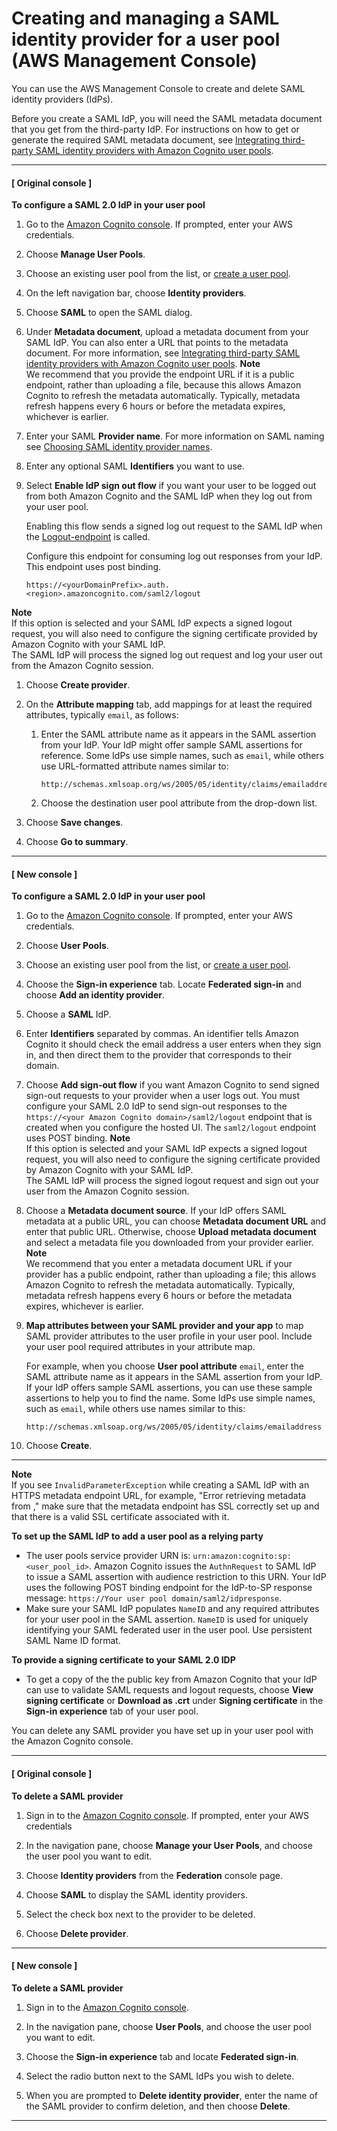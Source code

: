 # Creating and managing a SAML identity provider for a user pool \(AWS Management Console\)<a name="cognito-user-pools-managing-saml-idp-console"></a>

You can use the AWS Management Console to create and delete SAML identity providers \(IdPs\)\.

Before you create a SAML IdP, you will need the SAML metadata document that you get from the third\-party IdP\. For instructions on how to get or generate the required SAML metadata document, see [Integrating third\-party SAML identity providers with Amazon Cognito user pools](cognito-user-pools-integrating-3rd-party-saml-providers.md)\.

------
#### [ Original console ]

**To configure a SAML 2\.0 IdP in your user pool**

1. Go to the [Amazon Cognito console](https://console.aws.amazon.com/cognito/home)\. If prompted, enter your AWS credentials\.

1. Choose **Manage User Pools**\.

1. Choose an existing user pool from the list, or [create a user pool](https://docs.aws.amazon.com/cognito/latest/developerguide/cognito-user-pool-as-user-directory.html)\.

1. On the left navigation bar, choose **Identity providers**\.

1. Choose **SAML** to open the SAML dialog\.

1. Under **Metadata document**, upload a metadata document from your SAML IdP\. You can also enter a URL that points to the metadata document\. For more information, see [Integrating third\-party SAML identity providers with Amazon Cognito user pools](cognito-user-pools-integrating-3rd-party-saml-providers.md)\.
**Note**  
We recommend that you provide the endpoint URL if it is a public endpoint, rather than uploading a file, because this allows Amazon Cognito to refresh the metadata automatically\. Typically, metadata refresh happens every 6 hours or before the metadata expires, whichever is earlier\.

1. Enter your SAML **Provider name**\. For more information on SAML naming see [Choosing SAML identity provider names](cognito-user-pools-managing-saml-idp-naming.md)\.

1. Enter any optional SAML **Identifiers** you want to use\.

1. Select **Enable IdP sign out flow** if you want your user to be logged out from both Amazon Cognito and the SAML IdP when they log out from your user pool\.

   Enabling this flow sends a signed log out request to the SAML IdP when the [Logout\-endpoint](https://docs.aws.amazon.com/cognito/latest/developerguide/logout-endpoint.html) is called\.

   Configure this endpoint for consuming log out responses from your IdP\. This endpoint uses post binding\.

   ```
   https://<yourDomainPrefix>.auth.<region>.amazoncognito.com/saml2/logout
   ```
**Note**  
If this option is selected and your SAML IdP expects a signed logout request, you will also need to configure the signing certificate provided by Amazon Cognito with your SAML IdP\.   
The SAML IdP will process the signed log out request and log your user out from the Amazon Cognito session\.

1. Choose **Create provider**\.

1. On the **Attribute mapping** tab, add mappings for at least the required attributes, typically `email`, as follows:

   1. Enter the SAML attribute name as it appears in the SAML assertion from your IdP\. Your IdP might offer sample SAML assertions for reference\. Some IdPs use simple names, such as `email`, while others use URL\-formatted attribute names similar to:

      ```
      http://schemas.xmlsoap.org/ws/2005/05/identity/claims/emailaddress
      ```

   1. Choose the destination user pool attribute from the drop\-down list\.

1. Choose **Save changes**\.

1. Choose **Go to summary**\.

------
#### [ New console ]

**To configure a SAML 2\.0 IdP in your user pool**

1. Go to the [Amazon Cognito console](https://console.aws.amazon.com/cognito/home)\. If prompted, enter your AWS credentials\.

1. Choose **User Pools**\.

1. Choose an existing user pool from the list, or [create a user pool](https://docs.aws.amazon.com/cognito/latest/developerguide/cognito-user-pool-as-user-directory.html)\.

1. Choose the **Sign\-in experience** tab\. Locate **Federated sign\-in** and choose **Add an identity provider**\.

1. Choose a **SAML** IdP\.

1. Enter **Identifiers** separated by commas\. An identifier tells Amazon Cognito it should check the email address a user enters when they sign in, and then direct them to the provider that corresponds to their domain\.

1. Choose **Add sign\-out flow** if you want Amazon Cognito to send signed sign\-out requests to your provider when a user logs out\. You must configure your SAML 2\.0 IdP to send sign\-out responses to the `https://<your Amazon Cognito domain>/saml2/logout` endpoint that is created when you configure the hosted UI\. The `saml2/logout` endpoint uses POST binding\.
**Note**  
If this option is selected and your SAML IdP expects a signed logout request, you will also need to configure the signing certificate provided by Amazon Cognito with your SAML IdP\.   
The SAML IdP will process the signed logout request and sign out your user from the Amazon Cognito session\.

1. Choose a **Metadata document source**\. If your IdP offers SAML metadata at a public URL, you can choose **Metadata document URL** and enter that public URL\. Otherwise, choose **Upload metadata document** and select a metadata file you downloaded from your provider earlier\.
**Note**  
We recommend that you enter a metadata document URL if your provider has a public endpoint, rather than uploading a file; this allows Amazon Cognito to refresh the metadata automatically\. Typically, metadata refresh happens every 6 hours or before the metadata expires, whichever is earlier\.

1. **Map attributes between your SAML provider and your app** to map SAML provider attributes to the user profile in your user pool\. Include your user pool required attributes in your attribute map\. 

   For example, when you choose **User pool attribute** `email`, enter the SAML attribute name as it appears in the SAML assertion from your IdP\. If your IdP offers sample SAML assertions, you can use these sample assertions to help you to find the name\. Some IdPs use simple names, such as `email`, while others use names similar to this:

   ```
   http://schemas.xmlsoap.org/ws/2005/05/identity/claims/emailaddress
   ```

1. Choose **Create**\.

------

**Note**  
If you see `InvalidParameterException` while creating a SAML IdP with an HTTPS metadata endpoint URL, for example, "Error retrieving metadata from *<metadata endpoint>*," make sure that the metadata endpoint has SSL correctly set up and that there is a valid SSL certificate associated with it\.

**To set up the SAML IdP to add a user pool as a relying party**
+ The user pools service provider URN is: `urn:amazon:cognito:sp:<user_pool_id>`\. Amazon Cognito issues the `AuthnRequest` to SAML IdP to issue a SAML assertion with audience restriction to this URN\. Your IdP uses the following POST binding endpoint for the IdP\-to\-SP response message: `https://Your user pool domain/saml2/idpresponse`\.
+ Make sure your SAML IdP populates `NameID` and any required attributes for your user pool in the SAML assertion\. `NameID` is used for uniquely identifying your SAML federated user in the user pool\. Use persistent SAML Name ID format\.

**To provide a signing certificate to your SAML 2\.0 IDP**
+ To get a copy of the the public key from Amazon Cognito that your IdP can use to validate SAML requests and logout requests, choose **View signing certificate** or **Download as \.crt** under **Signing certificate** in the **Sign\-in experience** tab of your user pool\.

You can delete any SAML provider you have set up in your user pool with the Amazon Cognito console\.

------
#### [ Original console ]

**To delete a SAML provider**

1. Sign in to the [Amazon Cognito console](https://console.aws.amazon.com/cognito/home)\. If prompted, enter your AWS credentials

1. In the navigation pane, choose **Manage your User Pools**, and choose the user pool you want to edit\.

1. Choose **Identity providers** from the **Federation** console page\.

1. Choose **SAML** to display the SAML identity providers\.

1. Select the check box next to the provider to be deleted\.

1. Choose **Delete provider**\.

------
#### [ New console ]

**To delete a SAML provider**

1. Sign in to the [Amazon Cognito console](https://console.aws.amazon.com/cognito/home)\.

1. In the navigation pane, choose **User Pools**, and choose the user pool you want to edit\.

1. Choose the **Sign\-in experience** tab and locate **Federated sign\-in**\.

1. Select the radio button next to the SAML IdPs you wish to delete\.

1. When you are prompted to **Delete identity provider**, enter the name of the SAML provider to confirm deletion, and then choose **Delete**\.

------